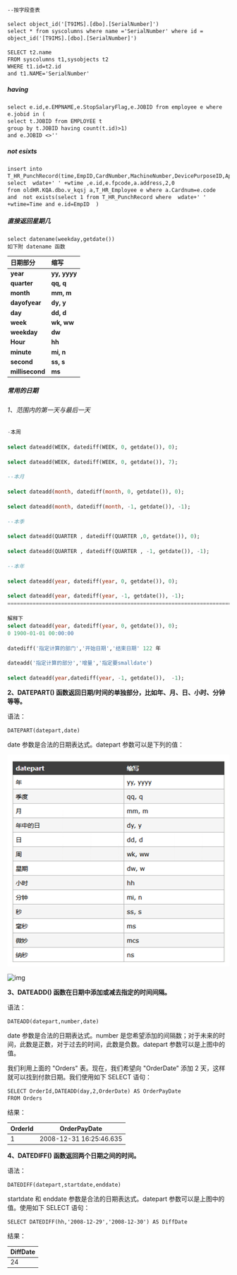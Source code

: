 ```
--按字段查表

select object_id('[T9IMS].[dbo].[SerialNumber]')
select * from syscolumns where name ='SerialNumber' where id = object_id('[T9IMS].[dbo].[SerialNumber]')

SELECT t2.name 
FROM syscolumns t1,sysobjects t2
WHERE t1.id=t2.id
and t1.NAME='SerialNumber'
```

##### having

```
select e.id,e.EMPNAME,e.StopSalaryFlag,e.JOBID from employee e where e.jobid in (
select t.JOBID from EMPLOYEE t
group by t.JOBID having count(t.id)>1)
and e.JOBID <>''
```

##### not esixts

```
insert into T_HR_PunchRecord(time,EmpID,CardNumber,MachineNumber,DevicePurposeID,AppStatus)
select  wdate+' ' +wtime ,e.id,e.fpcode,a.address,2,0
from oldHR.KQA.dbo.v_kqsj a,T_HR_Employee e where a.Cardnum=e.code
and  not exists(select 1 from T_HR_PunchRecord where  wdate+' ' +wtime=Time and e.id=EmpID  )
```

##### 直接返回星期几

```
select datename(weekday,getdate()) 
如下附 datename 函数
```

| 日期部分        | 缩写         |
| :-------------- | :----------- |
| **year**        | **yy, yyyy** |
| **quarter**     | **qq, q**    |
| **month**       | **mm, m**    |
| **dayofyear**   | **dy, y**    |
| **day**         | **dd, d**    |
| **week**        | **wk, ww**   |
| **weekday**     | **dw**       |
| **Hour**        | **hh**       |
| **minute**      | **mi, n**    |
| **second**      | **ss, s**    |
| **millisecond** | **ms**       |



##### 常用的日期

###### 1、范围内的第一天与最后一天

```sql
-本周

select dateadd(WEEK, datediff(WEEK, 0, getdate()), 0);

select dateadd(WEEK, datediff(WEEK, 0, getdate()), 7);

--本月

select dateadd(month, datediff(month, 0, getdate()), 0);

select dateadd(month, datediff(month, -1, getdate()), -1);

--本季

select dateadd(QUARTER , datediff(QUARTER ,0, getdate()), 0);

select dateadd(QUARTER , datediff(QUARTER , -1, getdate()), -1);

--本年

select dateadd(year, datediff(year, 0, getdate()), 0);

select dateadd(year, datediff(year, -1, getdate()), -1);
=========================================================================================

解释下
select dateadd(year, datediff(year, 0, getdate()), 0);
0 1900-01-01 00:00:00

datediff('指定计算的部门','开始日期','结束日期' 122 年

dateadd('指定计算的部分','增量','指定要smalldate')

select dateadd(year,datediff(year, -1, getdate()),  -1);
```

**2、DATEPART() 函数返回日期/时间的单独部分，比如年、月、日、小时、分钟等等。**

语法：

```
DATEPART(datepart,date)
```

date 参数是合法的日期表达式。datepart 参数可以是下列的值：

![image-20220523104800053](https://raw.githubusercontent.com/aiiw/office/main/img/image-20220523104800053.png)

![img](https://bbsmax.ikafan.com/static/L3Byb3h5L2h0dHBzL2ltYWdlczIwMTcuY25ibG9ncy5jb20vYmxvZy8xMTk5MDA4LzIwMTcxMC8xMTk5MDA4LTIwMTcxMDE2MTYzODMyMzM0LTEzODMyNDEzOC5wbmc=.jpg)

**3、DATEADD() 函数在日期中添加或减去指定的时间间隔。**

语法：

```
DATEADD(datepart,number,date)
```

date 参数是合法的日期表达式。number 是您希望添加的间隔数；对于未来的时间，此数是正数，对于过去的时间，此数是负数。datepart 参数可以是上图中的值。

我们利用上面的 "Orders" 表。现在，我们希望向 "OrderDate" 添加 2 天，这样就可以找到付款日期。我们使用如下 SELECT 语句：

```
SELECT OrderId,DATEADD(day,2,OrderDate) AS OrderPayDate
FROM Orders
```

结果：

| OrderId | OrderPayDate            |
| ------- | ----------------------- |
| 1       | 2008-12-31 16:25:46.635 |

**4、DATEDIFF() 函数返回两个日期之间的时间。**

语法：

```
DATEDIFF(datepart,startdate,enddate)
```

startdate 和 enddate 参数是合法的日期表达式。datepart 参数可以是上图中的值。使用如下 SELECT 语句：

```
SELECT DATEDIFF(hh,'2008-12-29','2008-12-30') AS DiffDate
```

结果：

| DiffDate |
| -------- |
| 24       |